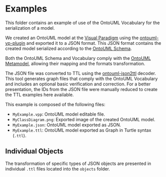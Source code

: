 # Examples

This folder contains an example of use of the OntoUML Vocabulary for the serialization of a model.

We created an OntoUML model at the [Visual Paradigm](https://www.visual-paradigm.com/download/community.jsp) using the [ontouml-vp-plugin](https://github.com/OntoUML/ontouml-vp-plugin/) and exported it to a JSON format. This JSON format contains the created model serialized according to the [OntoUML Schema](https://w3id.org/ontouml/schema).

Both the OntoUML Schema and Vocabulary comply with the [OntoUML Metamodel](https://w3id.org/ontouml/metamodel), allowing their mapping and the formats transformation.

The JSON file was converted to TTL using the [ontouml-json2ttl](https://w3id.org/ontouml/json2graph) decoder. This tool generates graph files that comply with the OntoUML Vocabulary and includes an optional basic verification and correction. For a better presentation, the IDs from the JSON file were manually reduced to create the TTL examples here available.

This example is composed of the following files:
- `MyExample.vpp`: OntoUML model editable file.
- `MyClassDiagram.png`: Exported image of the created OntoUML model.
- `MyExample.json`: OntoUML model exported as JSON.
- `MyExample.ttl`: OntoUML model exported as Graph in Turtle syntax (`.ttl`).

## Individual Objects

The transformation of specific types of JSON objects are presented in individual `.ttl` files located into the `objects` folder.
